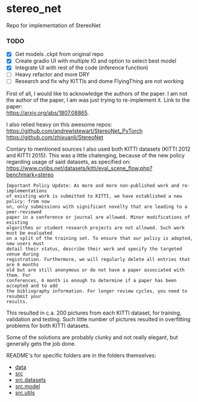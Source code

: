 # stereo_net
Repo for implementation of StereoNet

### TODO
- [x] Get models .ckpt from original repo
- [x] Create gradio UI with multiple IO and option to select best model
- [x] Integrate UI with rest of the code (inference function)
- [ ] Heavy refactor and more DRY
- [ ] Research and fix why KITTIs and dome FlyingThing are not working

First of all, I would like to acknowledge the authors of the paper. I am not the author of the paper, I am was just trying to re-implement it. Link to the paper:  
https://arxiv.org/abs/1807.08865.   

I also relied heavy on this awesome repos:  
https://github.com/andrewlstewart/StereoNet_PyTorch  
https://github.com/zhixuanli/StereoNet  

Contary to mentioned sources I also used both KITTI datasets (KITTI 2012 and KITTI 2015). This was a little chalenging, because of the new policy regarding usage of said datasets, as specified on:   
https://www.cvlibs.net/datasets/kitti/eval_scene_flow.php?benchmark=stereo
```
Important Policy Update: As more and more non-published work and re-implementations 
of existing work is submitted to KITTI, we have established a new policy: from now 
on, only submissions with significant novelty that are leading to a peer-reviewed 
paper in a conference or journal are allowed. Minor modifications of existing 
algorithms or student research projects are not allowed. Such work must be evaluated 
on a split of the training set. To ensure that our policy is adopted, new users must 
detail their status, describe their work and specify the targeted venue during 
registration. Furthermore, we will regularly delete all entries that are 6 months 
old but are still anonymous or do not have a paper associated with them. For 
conferences, 6 month is enough to determine if a paper has been accepted and to add 
the bibliography information. For longer review cycles, you need to resubmit your 
results.
```
This resulted in c.a. 200 pictures from each KITTI dataset, for training, validation and testing. Such little number of pictures resulted in overfitting problems for both KITTI datasets. 

Some of the solutions are probably clunky and not really elegant, but generally gets the job done.

README's for specific folders are in the folders themselves:  
* [data](data)
* [src](src)
* [src.datasets](src/datasets)
* [src.model](src/model)
* [src.utils](src/utils)
